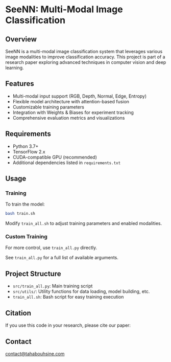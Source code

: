 # SeeNN: Multi-Modal Image Classification

## Overview
SeeNN is a multi-modal image classification system that leverages various image modalities to improve classification accuracy. This project is part of a research paper exploring advanced techniques in computer vision and deep learning.

## Features
- Multi-modal input support (RGB, Depth, Normal, Edge, Entropy)
- Flexible model architecture with attention-based fusion
- Customizable training parameters
- Integration with Weights & Biases for experiment tracking
- Comprehensive evaluation metrics and visualizations

## Requirements
- Python 3.7+
- TensorFlow 2.x
- CUDA-compatible GPU (recommended)
- Additional dependencies listed in `requirements.txt`

## Usage

### Training
To train the model:

```bash
bash train.sh
```


Modify `train_all.sh` to adjust training parameters and enabled modalities.

### Custom Training
For more control, use `train_all.py` directly.

See `train_all.py` for a full list of available arguments.

## Project Structure
- `src/train_all.py`: Main training script
- `src/utils/`: Utility functions for data loading, model building, etc.
- `train_all.sh`: Bash script for easy training execution

## Citation
If you use this code in your research, please cite our paper:


## Contact

contact@tahabouhsine.com